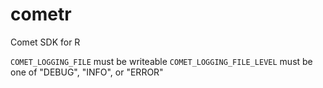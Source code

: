 # cometr

Comet SDK for R


`COMET_LOGGING_FILE` must be writeable
`COMET_LOGGING_FILE_LEVEL` must be one of "DEBUG", "INFO", or "ERROR"
